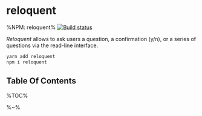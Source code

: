 # reloquent

%NPM: reloquent%
[![Build status](https://ci.appveyor.com/api/projects/status/9bkgy77h7arflx24?svg=true)](https://ci.appveyor.com/project/4r7d3c0/reloquent)

_Reloquent_ allows to ask users a question, a confirmation (y/n), or a series of questions via the read-line interface. 

```sh
yarn add reloquent
npm i reloquent
```

## Table Of Contents

%TOC%

%~%

<!-- ## todo

* show timer on the right
* accept other ios
* reject when closed without answer -->